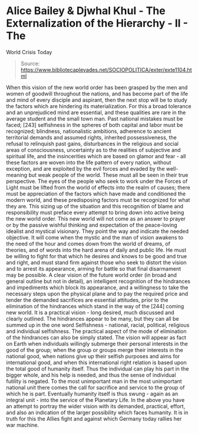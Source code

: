 # Alice Bailey & Djwhal Khul - The Externalization of the Hierarchy - II - The
World Crisis Today

> Source: https://www.bibliotecapleyades.net/SOCIOPOLITICA/exter/exte1104.html

When this vision of the new world order has been grasped by the men and women of goodwill throughout the nations, and has become part of the life and mind of every disciple and aspirant, then the next stop will be to study the factors which are hindering its materialization. For this a broad tolerance and an unprejudiced mind are essential, and these qualities are rare in the average student and the small town man. Past national mistakes must be faced; [243] selfishness in the spheres of both capital and labor must be recognized; blindness, nationalistic ambitions, adherence to ancient territorial demands and assumed rights, inherited possessiveness, the refusal to relinquish past gains, disturbances in the religious and social areas of consciousness, uncertainty as to the realities of subjective and spiritual life, and the insincerities which are based on glamor and fear - all these factors are woven into the life pattern of every nation, without exception, and are exploited by the evil forces and evaded by the well-meaning but weak people of the world. These must all be seen in their true perspective. The eyes of the people who seek to work under the Forces of Light must be lifted from the world of effects into the realm of causes; there must be appreciation of the factors which have made and conditioned the modern world, and these predisposing factors must be recognized for what they are. This sizing up of the situation and this recognition of blame and responsibility must preface every attempt to bring down into active being the new world order.
This new world will not come as an answer to prayer or by the passive wishful thinking and expectation of the peace-loving idealist and mystical visionary. They point the way and indicate the needed objective. It will come when the mystic and the man of vision awakens to the need of the hour and comes down from the world of dreams, of theories, and of words into the hard arena of daily and public life. He must be willing to fight for that which he desires and knows to be good and true and right, and must stand firm against those who seek to distort the vision and to arrest its appearance, arming for battle so that final disarmament may be possible.
A clear vision of the future world order (in broad and general outline but not in detail), an intelligent recognition of the hindrances and impediments which block its appearance, and a willingness to take the necessary steps upon the physical plane and to pay the required price and tender the demanded sacrifices are essential attitudes, prior to the elimination of the hindrances which stand in the way of the [244] coming new world. It is a practical vision - long desired, much discussed and clearly outlined. The hindrances appear to be many, but they can all be summed up in the one word Selfishness - national, racial, political, religious and individual selfishness.
The practical aspect of the mode of elimination of the hindrances can also be simply stated. The vision will appear as fact on Earth when individuals willingly submerge their personal interests in the good of the group; when the group or groups merge their interests in the national good, when nations give up their selfish purposes and aims for international good, and when this international right relation is based upon the total good of humanity itself. Thus the individual can play his part in the bigger whole, and his help is needed, and thus the sense of individual futility is negated. To the most unimportant man in the most unimportant national unit there comes the call for sacrifice and service to the group of which he is part. Eventually humanity itself is thus swung - again as an integral unit - into the service of the Planetary Life.
In the above you have an attempt to portray the wider vision with its demanded, practical, effort, and also an indication of the larger possibility which faces humanity. It is in truth for this the Allies fight and against which Germany today rallies her war machine.
